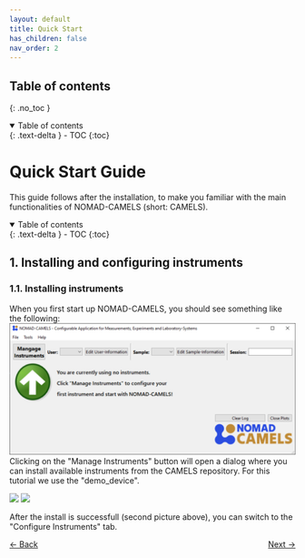 ```yaml
---
layout: default
title: Quick Start
has_children: false
nav_order: 2
---
```


## Table of contents
{: .no_toc }

<details open markdown="block">
  <summary>
    Table of contents
  </summary>
  {: .text-delta }
- TOC
{:toc}
</details>

# Quick Start Guide
This guide follows after the installation, to make you familiar with the main functionalities of NOMAD-CAMELS (short: CAMELS).
<details open markdown="block">
  <summary>
    Table of contents
  </summary>
  {: .text-delta }
- TOC
{:toc}
</details>

## 1. Installing and configuring instruments
### 1.1. Installing instruments
When you first start up NOMAD-CAMELS, you should see something like the following:  
![startup.svg](quick_start/startup.svg)  
Clicking on the "Manage Instruments" button will open a dialog where you can install available instruments from the CAMELS repository. For this tutorial we use the "demo_device".  
<p float="left">
    <img src="/quick_start/instrument_install.svg" width="49%"/>
    <img src="/quick_start/install_complete.svg" width="49%"/>
</p>
After the install is successfull (second picture above), you can switch to the "Configure Instruments" tab.


<p style="text-align:left;">
  <span style="color: grey;">
  <a href="installation.html">&larr; Back</a>
  </span>
  <span style="float:right;">
    <a href="users_guide.html">Next &rarr;</a><br>
  </span>
</p>